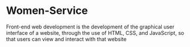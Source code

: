 # Women-Service
Front-end web development is the development of the graphical user interface of a website, through the use of HTML, CSS, and JavaScript, so that users can view and interact with that website
